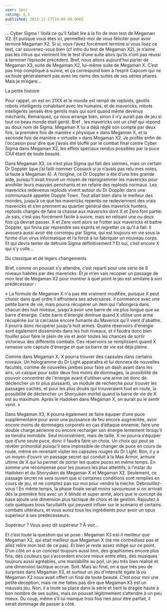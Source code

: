 ```yaml
---
user: Spoz
rating: 4,5
published: 2013-12-17T10:00:00.000Z
---
```

… Cyber Sigma ! Voilà ce qu’il fallait lire à la fin de mon test de Megaman X2. Et puisque vous êtes ici, permettez-moi de vous féliciter pour avoir terminé Megaman X2. Si si, vous l’avez forcément terminé si vous lisez ce test, car souvenez-vous bien (cf intro du test de Megaman X2), je n’aime pas les intrus qui viennent lire le test d’une suite alors qu’ils n’ont pas réussi à terminer l’épisode précédent. Bref, nous allons aujourd’hui parler de Megaman X3, suite de Megaman X2, lui-même suite de Megaman X. C’est pas trop compliqué à suivre, et ça correspond bien à l’esprit Capcom qui ne se foule généralement pas avec les noms des suites de ses séries phares. Mais je m’égare…

La petite histoire

Pour rappel, on est en 21XX et le monde est rempli de reploids, gentils robots intelligents cohabitant avec les humains, et de mavericks, robots intelligents sensés être gentils mais qui sont quand même devenus méchants. Remarquez, ça nous arrange bien, sinon il n’y aurait pas de jeu si tout ce beau monde était gentil. Bref , les mavericks ont un chef qui répond au doux nom de Sigma. Megaman X lui a déjà réglé son compte par deux fois, la première fois de manière « physique » dans Megaman X, et la seconde fois de manière « virtuelle » dans Megaman X2. Je profite enfin de l’occasion pour dire que j’avais été bluffé par le combat final contre Cyber Sigma dans Megaman X2, les effets spéciaux rendus possibles par la puce CX4 étant de toute beauté.  

Dans Megaman X3, ce n’est plus Sigma qui fait des siennes, mais un certain Dr Doppler (que j’ai failli nommer Cossack si je n’avais pas relu mes notes, la faute à Megaman 4). A l’origine, ce Dr Doppler a été d’une très grande aide, puisqu’il avait trouvé un moyen de reprogrammer les mavericks pour annihiler leurs mauvais penchants et en refaire des reploids normaux. Les mavericks redevenus reploids vivent autour du Dr Doppler dans une communauté appelée Dopple Town. Tout allait bien dans le meilleur des mondes, jusqu’à ce que les mavericks repentis ne redeviennent des vrais mavericks et s’en prennent au quartier général des maverick hunters, reploids chargés de faire la chasse aux mavericks dont X et Zero font partie. Je sais, c’est pas forcément facile à suivre, mais en relisant une ou deux fois ça devrait passer. X et Zero vont alors se frotter aux mavericks et battre Doppler, qui finira par reprendre ses esprits et regretter ce qu’il a fait. Il avouera aussi avoir été corrompu par Sigma, qui est toujours en vie sous la forme d’un virus informatique et l’a forcé à lui fabriquer un nouveau corps. Et qui devra tenter de détruire Sigma définitivement ? Et oui, c’est encore X qui s’y colle…

Du classique et de légers changements

Bref, comme on pouvait s’y attendre, c’est reparti pour une série de 8 niveaux habités par des mavericks. Et je m’en vais recopier un passage de mon test de Megaman X2 pour montrer à quel point le jeu est similaire à son prédécesseur :

« La formule de Megaman X n'a pas été vraiment modifiée, puisque X peut choisir dans quel ordre il affrontera ses adversaires. Il commence avec une petite barre de vie, mais pourra récupérer un item qui l'allongera dans chacun des huit niveaux, jusqu'à avoir une barre de vie plus longue que sa barre d'énergie. Cette barre d'énergie diminue quand X utilise une arme récupérée sur la carcasse encore fumante du Maverick qu'il vient d'abattre. Il pourra donc récupérer jusqu'à huit armes. Quatre réservoirs d'énergie sont également disséminés dans les huit niveaux, et il faudra donc bien fouiller pour faire le plein de vie et avoir toutes les chances de sortir victorieux des différents combats. Ces réservoirs se remplissent quand X ramasse une capsule d'énergie et que sa barre de vie est déjà pleine.

Comme dans Megaman X, X pourra trouver des capsules dans certains niveaux. Un hologramme du Dr Light apparaîtra et lui donnera de nouvelles facultés, comme de nouvelles jambes pour faire un dash avant dans les airs, un casque pour subir deux fois moins de dommages, la possibilité de pouvoir concentrer de l'énergie avant d'utiliser une arme (et donc de déclencher un tir plus puissant), un module de recherche pour trouver les passages cachés, et pour les plus doués qui trouveraient tout en route, la possibilité de déclencher un Shoryuken mortel quand la barre de vie de X est au maximum. Après le Hadoken dans Megaman X, on aurait pu le sentir venir. »

Dans Megaman X3, X pourra également se faire équiper d’une puce supplémentaire pour avoir une puissance de feu encore augmentée, avoir encore moins de dommages corporels en cas d’attaque ennemie, faire une double charge aérienne ou encore recharger son énergie lentement lorsqu’il se tiendra immobile. Seul inconvénient, mais de taille, X ne pourra s’équiper que d’une seule puce, donc il faudra faire un choix. Un choix qui peut se révéler primordial puisqu’il sera impossible de changer de puce en cours de route, même en revenant visiter les capsules rouges du Dr Light. Bon, il y a un moyen d’ouvrir un passage secret qui conduit à la Max Armor, armure ultime de X qui lui permet de porter les quatre puces en même temps. En somme une récompense pour les joueurs les plus attentifs, à l’instar du Hadoken et du Shoryuken de Megaman X et Megaman X2. Seulement, ce passage secret ne sera ouvert que si certaines conditions sont remplies en cours de jeu, et ne comptez pas sur moi pour vendre la mèche. Débrouillez-vous ! En même temps, la phase finale serait moins savoureuse si on arrivait dès la première fois avec un X blindé et super armé, alors que le concept de base ajoute une dimension plus tactique de choix et de gestion. Rajoutez à cela quelques boss facultatifs qui peuvent influer sur le scénario et certains combats ultérieurs, et vous aurez tous les ingrédients pour avoir un opus supérieur à ses prédécesseurs.

Supérieur ? Vous avez dit supérieur ? À voir…

Et c’est toute la question qui se pose : Megaman X3 est-il meilleur que Megaman X2, qui était meilleur que Megaman X (ne me contredisez pas et allez relire mon test de ce pas). Et bien je reste assez mitigé sur ce point. D’un côté on a un concept toujours aussi bon, des graphismes encore plus fins, des couleurs qui s’accordent encore mieux entre elles, des musiques toujours aussi agréables, une maniabilité au poil, un jeu très bien réalisé et une dimension tactique accrue. Soit. Mais au final, on a que très peu de surprises dans Megaman X3, et surtout un jeu d’intensité égale là où Megaman X2 nous avait offert un final de toute beauté. C’est pour moi une petite déception, mais ne me faites pas dire que Megaman X3 est un mauvais jeu. Non, il a toute sa place dans la série et tient la dragée haute à bon nombre de ses suites, mais on pouvait légitimement s’attendre à un peu mieux. Du coup, même s’il lui manque trois fois rien pour être parfait, il serait dommage de passer à côté.
